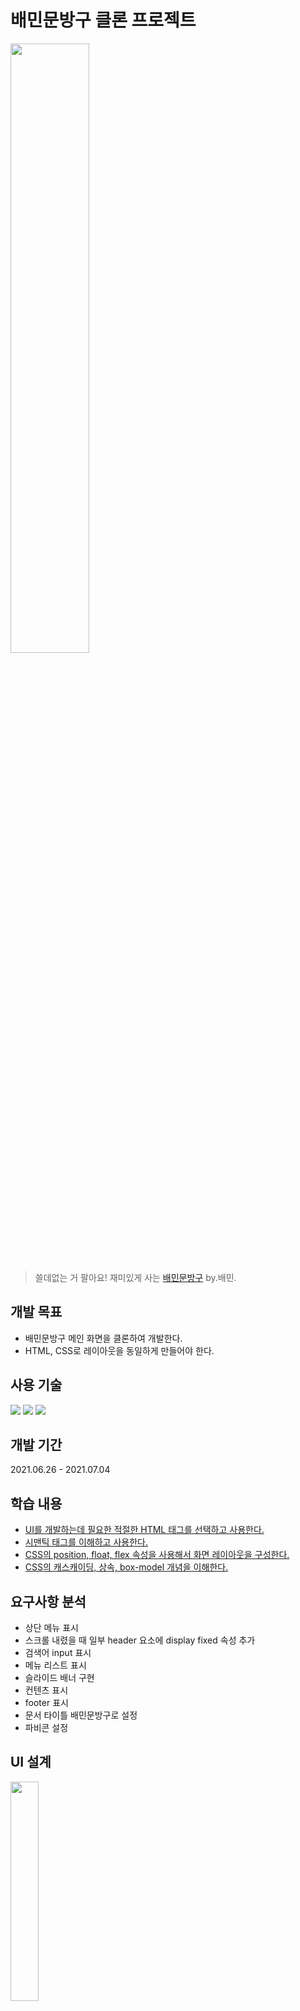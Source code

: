 # 배민문방구 클론 프로젝트



<img src="https://store.baemin.com/data/skin/front/udweb_C/img/banner/7d4c23c41296ae46ffff9e8da1350b37_56349.png" width="50%" />



> 쓸데없는 거 팔아요! 재미있게 사는 [배민문방구](store.baemin.com ) by.배민.





## 개발 목표

* 배민문방구 메인 화면을 클론하여 개발한다.
* HTML, CSS로 레이아웃을 동일하게 만들어야 한다. 





## 사용 기술

<img src="https://img.shields.io/badge/-HTML-%23E34F26?style=flat-square&logo=HTML5&logoColor=white"/> <img src="https://img.shields.io/badge/-CSS-%231572B6?style=flat-square&logo=css3&logoColor=white"/> <img src="https://img.shields.io/badge/-javascript-%23F7DF1E?style=flat-square&logo=javascript&logoColor=black"/>





## 개발 기간

2021.06.26 - 2021.07.04





## 학습 내용

* [UI를 개발하는데 필요한 적절한 HTML 태그를 선택하고 사용한다.](https://github.com/chaeeun037/chaeeun037.github.io/blob/master/_posts/html-tag.md)
* [시맨틱 태그를 이해하고 사용한다.](https://github.com/chaeeun037/chaeeun037.github.io/blob/master/_posts/semantic-tag.md)
* [CSS의 position, float, flex 속성을 사용해서 화면 레이아웃을 구성한다.](https://github.com/chaeeun037/chaeeun037.github.io/blob/master/_posts/css-display.md)
* [CSS의 캐스캐이딩, 상속, box-model 개념을 이해한다.](https://github.com/chaeeun037/chaeeun037.github.io/blob/master/_posts/css-cascading.md)





## 요구사항 분석

* 상단 메뉴 표시
* 스크롤 내렸을 때 일부 header 요소에 display fixed 속성 추가
* 검색어 input 표시
* 메뉴 리스트 표시
* 슬라이드 배너 구현
* 컨텐츠 표시
* footer 표시
* 문서 타이틀 배민문방구로 설정
* 파비콘 설정





## UI 설계

<img src="https://github.com/chaeeun037/store-baemin-clone/blob/c034b276318b58edde5e035c58a293cd12eac60c/UI%EC%84%A4%EA%B3%84.png" width="30%">

* 시맨틱 태그 사용

  * header
  * nav
  * section
  * article
  * footer
  * ul
  * li
  * dl
  * dt
  * dd



* 코드 재사용성
  * 공통되는 부분 코드 재사용하게 개발
    * article - 잘나가요, 새로 나왔어요, 지금은 할인 중
    * 공통 함수로 묶어서 렌더링



* 확장성
  * 단순 퍼블리싱이 아닌 이후에 데이터 바인딩할 때 UI는 수정하지 않아도 되게끔 개발
    * 데이터에 따라서 태그 표기
    * 가격 number로 표기
    * 할인 가격 %에 따라 계산 후 표기





## 개발 과정

* 요구사항 분석
* UI 설계
* 데이터 작업
* 데이터 렌더링(html, js)
* css 작업
* 슬라이드 배너 구현
* 디테일 수정
* 애니메이션 효과, 이벤트 핸들러 추가



## 기능 설명

* 검색어 입력 input 클릭 시 최근 검색어 ui 등장
  * blur 혹은 닫기 버튼 클릭시 ui 없어짐
* 메인 슬라이드 배너
  * 전환 단위 5000ms
  * 페이지네이션 클릭시 해당 이미지로 이동
* goods contents 렌더링
  * 퍼블리싱이 아닌 데이터 저장 후 뿌림
* goods 아이템 태그 구현
  * 데이터로 저장 후 뿌림
* 할인 %로 할인 가격 계산해서 ui 표시
  * 1000단위 컴마
* 모든 cursor pointer 표시
* 아이템에 마우스 올렸을 때 찜하기, 카트 아이콘 등장



## 메모

* 시맨틱 태그가 중요한 이유?
  * 인상깊었던 이유는 시각 장애인은 시맨틱 태그에 의존해서 웹페이지 UI를 인식한다는 점이었다.
    * 내용 더 찾아보기



* 디버깅 편의를 위해 serve로 서버 띄워서 개발 진행했다.

* script 태그는 body의 맨 마지막에 적었다.

  * js파일 다운로드 되고 실행될 때 css 깨지는 것을 방지하기 위해서 가장 나중에 적는다.(아마도?)

  

* 가로 방향 레이아웃
  * width 100% -> width 1200px, margin 0 auto



* div 태그가 아닌 적절한 html 태그 사용
  * a, p, ul, li, dl, dt, dd 등



* 존재 이유를 알 수 없는 dom 요소

  * 전체를 덮고있는 요소?

  

* 뭔가 래핑되어있는 dom tree 구성

  * 셀렉터로 선택해도 숨겨져있는 느낌?
  * green, new 등 태그 요소 선택 해보아도 숨겨져있어서 선택을 할 수가 없다!!
    * 이렇게 구조화하는 이유가 뭘까? 



* 쌓이는 순서를 모르겠는 dom 요소

* 중간에 갑자기 script가 등장..?

* 메인 페이지 goods 이미지 저장 권한이 없음

* ::after, before 등을 자주 사용한다.

  

* 반복되는 item 구성
  * ul -> li -> a



* 레이아웃 구성할 때 display flex와 inline-block 혼용



* 반복되는 텍스트

  * dl, dt, dd 사용

  

* 슬라이드 배너
  * Swiper  Effect fade 사용
  * 기본적인 형태의 슬라이드 배너이기 때문에 직접 구현하는 것 보다 라이브러리 사용하는 것이 간편하다고 판단했다.
  * 여러 라이브러리 중 타이머 맞추고 css 수정하면 가장 비슷할 것 같아서 선택했다.



* js로 ui element 만들고 붙일 때 코드 정리? 어떻게 해야하지?

  * appendchild, className 등 너무 많고 순서가 지저분해!

  

* footer info에 address 태그 사용

* footer info는 정적 데이터라고 판단해서 직접 퍼블리싱 진행



* input 구조가 복잡한걸로 알고있는데 어떻게 하면 구조적으로 깔끔하게 커스텀 할 수 있을까?

  * input 구조 뜯어서 공부하기?

  * 단순한 커스텀이라서 생각보다 복잡하지 않았다...!

    * input 아웃라인, 보더 없애고 border bottom 설정 

    

* 아이콘 이미지로 따올까, 아니면 매테리얼 디자인 icon을 사용할까 고민이다.



* 왜 잘나가요 부분에는 마우스 hover했을 때 찜하기, 카트가 안나올까?? 버그인가?
* html element 를 불러올 때 성능상 초기에 한번 불러오고 계속 그것을 사용하는 것이 나을까 아니면 사용할때만 불러오고 소멸시키는 것이 나을까?
* input focusout과 blur 차이는 이벤트 버블링 여부이다.

  * blur는 이벤트 버블링이 일어나지 않는다.
  * blur는 포커스를 잃은 자식만이 감지된다.

* 당연한 얘기지만 img 태그에는 자식 태그를 넣을 수 없다

* 문맥상 const 는 변할수 없는 참조, 값을 나타내기때문에 가독성과 안정성을 높여준다.





## TODO LIST

* 많이 확대했을 때 슬라이드 배너 UI가 깨진다



## 코드 리뷰

1. [라이브러리가 모두 로딩된 이후에 어플리케이션 로직 넣기](https://github.com/chaeeun037/store-baemin-clone/commit/f1e7bfe9642deb8ba053f688efa13bc23a564616)

2. [스크립트 코드 DOMContentLoaded사용]()

3. [js 파일 formatting 돌리기](https://github.com/chaeeun037/store-baemin-clone/commit/716904a41cb8ef8fb34e1104d8cf5782f46fbf49)

4. [js 문자열은 싱글 쿼테이션 1개로 통일하기](https://github.com/chaeeun037/store-baemin-clone/commit/9c5a07b20cbad3ad2f1bfc917bbb4d00c044e573)
5. [DOM element 만드는 helper 함수 생성해서 사용하기](https://github.com/chaeeun037/store-baemin-clone/commit/8b699ce2fbe4c87b1a7cc09f2880849673f03070)

6. [const를 쓸 수 있는곳은 모두 let 대신에 const 쓰기](https://github.com/chaeeun037/store-baemin-clone/commit/d121d7d7cda62b1a18a7ac2ee5daa35c018bf502)
